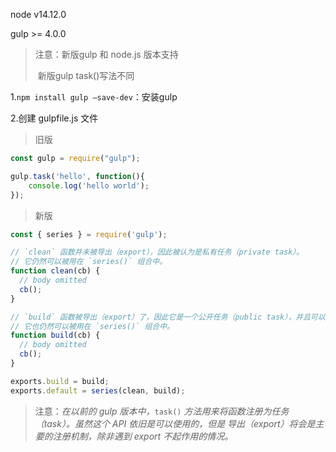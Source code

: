 node v14.12.0

gulp >= 4.0.0

>   注意：新版gulp 和 node.js 版本支持
>
>   ​			新版gulp task()写法不同



1.`npm install gulp –save-dev`：安装gulp

2.创建 gulpfile.js 文件

>   旧版

```javascript
const gulp = require("gulp");

gulp.task('hello', function(){
    console.log('hello world');
});
```

>   新版

```javascript
const { series } = require('gulp');

// `clean` 函数并未被导出（export），因此被认为是私有任务（private task）。
// 它仍然可以被用在 `series()` 组合中。
function clean(cb) {
  // body omitted
  cb();
}

// `build` 函数被导出（export）了，因此它是一个公开任务（public task），并且可以被 `gulp` 命令直接调用。
// 它也仍然可以被用在 `series()` 组合中。
function build(cb) {
  // body omitted
  cb();
}

exports.build = build;
exports.default = series(clean, build);
```

>   注意：*在以前的 gulp 版本中，*`task()` *方法用来将函数注册为任务（task）。虽然这个 API 依旧是可以使用的，但是 导出（export）将会是主要的注册机制，除非遇到 export 不起作用的情况。*




